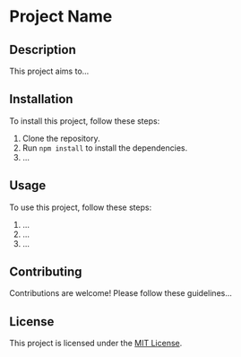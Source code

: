 # Project Name

## Description

This project aims to...

## Installation

To install this project, follow these steps:

1. Clone the repository.
2. Run `npm install` to install the dependencies.
3. ...

## Usage

To use this project, follow these steps:

1. ...
2. ...
3. ...

## Contributing

Contributions are welcome! Please follow these guidelines...

## License

This project is licensed under the [MIT License](LICENSE).
